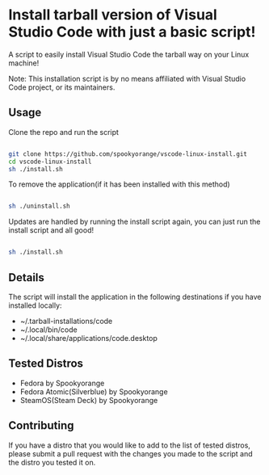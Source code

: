 # Install tarball version of Visual Studio Code with just a basic script!

A script to easily install Visual Studio Code the tarball way on your Linux machine!

Note: This installation script is by no means affiliated with Visual Studio Code project, or its maintainers.

## Usage

Clone the repo and run the script
```bash

git clone https://github.com/spookyorange/vscode-linux-install.git
cd vscode-linux-install
sh ./install.sh

```

To remove the application(if it has been installed with this method)
```bash

sh ./uninstall.sh

```

Updates are handled by running the install script again, you can just run the install script and all good!
```bash

sh ./install.sh

```

## Details

The script will install the application in the following destinations if you have installed locally:

- ~/.tarball-installations/code
- ~/.local/bin/code
- ~/.local/share/applications/code.desktop

## Tested Distros

- Fedora by Spookyorange
- Fedora Atomic(Silverblue) by Spookyorange
- SteamOS(Steam Deck) by Spookyorange

## Contributing

If you have a distro that you would like to add to the list of tested distros, please submit a pull request with the changes you made to the script and the distro you tested it on.


